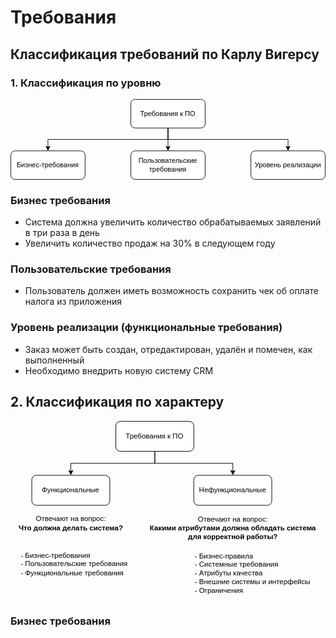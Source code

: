 # Требования
## Классификация требований по Карлу Вигерсу
### 1. Классификация по уровню
<?xml version="1.0" encoding="UTF-8"?>
<!-- Do not edit this file with editors other than draw.io -->
<!DOCTYPE svg PUBLIC "-//W3C//DTD SVG 1.1//EN" "http://www.w3.org/Graphics/SVG/1.1/DTD/svg11.dtd">
<svg xmlns="http://www.w3.org/2000/svg" xmlns:xlink="http://www.w3.org/1999/xlink" version="1.1" width="551px" height="141px" viewBox="-0.5 -0.5 551 141" content="&lt;mxfile host=&quot;app.diagrams.net&quot; modified=&quot;2024-03-11T13:48:36.848Z&quot; agent=&quot;Mozilla/5.0 (Macintosh; Intel Mac OS X 10_15_7) AppleWebKit/537.36 (KHTML, like Gecko) Chrome/122.0.0.0 Safari/537.36&quot; etag=&quot;U3lvD0VzxFNV-cilrEz0&quot; version=&quot;24.0.1&quot; type=&quot;device&quot;&gt;&#10;  &lt;diagram name=&quot;Страница — 1&quot; id=&quot;Oc2UpTtX6H8_CZ8F6cpC&quot;&gt;&#10;    &lt;mxGraphModel dx=&quot;954&quot; dy=&quot;532&quot; grid=&quot;1&quot; gridSize=&quot;10&quot; guides=&quot;1&quot; tooltips=&quot;1&quot; connect=&quot;1&quot; arrows=&quot;1&quot; fold=&quot;1&quot; page=&quot;1&quot; pageScale=&quot;1&quot; pageWidth=&quot;827&quot; pageHeight=&quot;1169&quot; math=&quot;0&quot; shadow=&quot;0&quot;&gt;&#10;      &lt;root&gt;&#10;        &lt;mxCell id=&quot;0&quot; /&gt;&#10;        &lt;mxCell id=&quot;1&quot; parent=&quot;0&quot; /&gt;&#10;        &lt;mxCell id=&quot;-r40JeBug1-UKEF0zEht-8&quot; style=&quot;edgeStyle=orthogonalEdgeStyle;rounded=0;orthogonalLoop=1;jettySize=auto;html=1;exitX=0.5;exitY=1;exitDx=0;exitDy=0;entryX=0.5;entryY=0;entryDx=0;entryDy=0;&quot; edge=&quot;1&quot; parent=&quot;1&quot; source=&quot;-r40JeBug1-UKEF0zEht-2&quot; target=&quot;-r40JeBug1-UKEF0zEht-6&quot;&gt;&#10;          &lt;mxGeometry relative=&quot;1&quot; as=&quot;geometry&quot; /&gt;&#10;        &lt;/mxCell&gt;&#10;        &lt;mxCell id=&quot;-r40JeBug1-UKEF0zEht-9&quot; style=&quot;edgeStyle=orthogonalEdgeStyle;rounded=0;orthogonalLoop=1;jettySize=auto;html=1;exitX=0.5;exitY=1;exitDx=0;exitDy=0;&quot; edge=&quot;1&quot; parent=&quot;1&quot; source=&quot;-r40JeBug1-UKEF0zEht-2&quot; target=&quot;-r40JeBug1-UKEF0zEht-5&quot;&gt;&#10;          &lt;mxGeometry relative=&quot;1&quot; as=&quot;geometry&quot; /&gt;&#10;        &lt;/mxCell&gt;&#10;        &lt;mxCell id=&quot;-r40JeBug1-UKEF0zEht-10&quot; style=&quot;edgeStyle=orthogonalEdgeStyle;rounded=0;orthogonalLoop=1;jettySize=auto;html=1;exitX=0.5;exitY=1;exitDx=0;exitDy=0;&quot; edge=&quot;1&quot; parent=&quot;1&quot; source=&quot;-r40JeBug1-UKEF0zEht-2&quot; target=&quot;-r40JeBug1-UKEF0zEht-7&quot;&gt;&#10;          &lt;mxGeometry relative=&quot;1&quot; as=&quot;geometry&quot; /&gt;&#10;        &lt;/mxCell&gt;&#10;        &lt;mxCell id=&quot;-r40JeBug1-UKEF0zEht-2&quot; value=&quot;Требования к ПО&quot; style=&quot;rounded=1;whiteSpace=wrap;html=1;&quot; vertex=&quot;1&quot; parent=&quot;1&quot;&gt;&#10;          &lt;mxGeometry x=&quot;350&quot; y=&quot;250&quot; width=&quot;130&quot; height=&quot;50&quot; as=&quot;geometry&quot; /&gt;&#10;        &lt;/mxCell&gt;&#10;        &lt;mxCell id=&quot;-r40JeBug1-UKEF0zEht-5&quot; value=&quot;Бизнес-требования&quot; style=&quot;rounded=1;whiteSpace=wrap;html=1;&quot; vertex=&quot;1&quot; parent=&quot;1&quot;&gt;&#10;          &lt;mxGeometry x=&quot;140&quot; y=&quot;340&quot; width=&quot;130&quot; height=&quot;50&quot; as=&quot;geometry&quot; /&gt;&#10;        &lt;/mxCell&gt;&#10;        &lt;mxCell id=&quot;-r40JeBug1-UKEF0zEht-6&quot; value=&quot;Пользовательские требования&quot; style=&quot;rounded=1;whiteSpace=wrap;html=1;&quot; vertex=&quot;1&quot; parent=&quot;1&quot;&gt;&#10;          &lt;mxGeometry x=&quot;350&quot; y=&quot;340&quot; width=&quot;130&quot; height=&quot;50&quot; as=&quot;geometry&quot; /&gt;&#10;        &lt;/mxCell&gt;&#10;        &lt;mxCell id=&quot;-r40JeBug1-UKEF0zEht-7&quot; value=&quot;Уровень реализации&quot; style=&quot;rounded=1;whiteSpace=wrap;html=1;&quot; vertex=&quot;1&quot; parent=&quot;1&quot;&gt;&#10;          &lt;mxGeometry x=&quot;560&quot; y=&quot;340&quot; width=&quot;130&quot; height=&quot;50&quot; as=&quot;geometry&quot; /&gt;&#10;        &lt;/mxCell&gt;&#10;      &lt;/root&gt;&#10;    &lt;/mxGraphModel&gt;&#10;  &lt;/diagram&gt;&#10;&lt;/mxfile&gt;&#10;"><defs/><g><g><path d="M 275 50 L 275 83.63" fill="none" stroke="rgb(0, 0, 0)" stroke-miterlimit="10" pointer-events="stroke"/><path d="M 275 88.88 L 271.5 81.88 L 275 83.63 L 278.5 81.88 Z" fill="rgb(0, 0, 0)" stroke="rgb(0, 0, 0)" stroke-miterlimit="10" pointer-events="all"/></g><g><path d="M 275 50 L 275 70 L 65 70 L 65 83.63" fill="none" stroke="rgb(0, 0, 0)" stroke-miterlimit="10" pointer-events="stroke"/><path d="M 65 88.88 L 61.5 81.88 L 65 83.63 L 68.5 81.88 Z" fill="rgb(0, 0, 0)" stroke="rgb(0, 0, 0)" stroke-miterlimit="10" pointer-events="all"/></g><g><path d="M 275 50 L 275 70 L 485 70 L 485 83.63" fill="none" stroke="rgb(0, 0, 0)" stroke-miterlimit="10" pointer-events="stroke"/><path d="M 485 88.88 L 481.5 81.88 L 485 83.63 L 488.5 81.88 Z" fill="rgb(0, 0, 0)" stroke="rgb(0, 0, 0)" stroke-miterlimit="10" pointer-events="all"/></g><g><rect x="210" y="0" width="130" height="50" rx="7.5" ry="7.5" fill="rgb(255, 255, 255)" stroke="rgb(0, 0, 0)" pointer-events="all"/></g><g><g transform="translate(-0.5 -0.5)"><switch><foreignObject pointer-events="none" width="100%" height="100%" requiredFeatures="http://www.w3.org/TR/SVG11/feature#Extensibility" style="overflow: visible; text-align: left;"><div xmlns="http://www.w3.org/1999/xhtml" style="display: flex; align-items: unsafe center; justify-content: unsafe center; width: 128px; height: 1px; padding-top: 25px; margin-left: 211px;"><div data-drawio-colors="color: rgb(0, 0, 0); " style="box-sizing: border-box; font-size: 0px; text-align: center;"><div style="display: inline-block; font-size: 12px; font-family: Helvetica; color: rgb(0, 0, 0); line-height: 1.2; pointer-events: all; white-space: normal; overflow-wrap: normal;">Требования к ПО</div></div></div></foreignObject><text x="275" y="29" fill="rgb(0, 0, 0)" font-family="Helvetica" font-size="12px" text-anchor="middle">Требования к ПО</text></switch></g></g><g><rect x="0" y="90" width="130" height="50" rx="7.5" ry="7.5" fill="rgb(255, 255, 255)" stroke="rgb(0, 0, 0)" pointer-events="all"/></g><g><g transform="translate(-0.5 -0.5)"><switch><foreignObject pointer-events="none" width="100%" height="100%" requiredFeatures="http://www.w3.org/TR/SVG11/feature#Extensibility" style="overflow: visible; text-align: left;"><div xmlns="http://www.w3.org/1999/xhtml" style="display: flex; align-items: unsafe center; justify-content: unsafe center; width: 128px; height: 1px; padding-top: 115px; margin-left: 1px;"><div data-drawio-colors="color: rgb(0, 0, 0); " style="box-sizing: border-box; font-size: 0px; text-align: center;"><div style="display: inline-block; font-size: 12px; font-family: Helvetica; color: rgb(0, 0, 0); line-height: 1.2; pointer-events: all; white-space: normal; overflow-wrap: normal;">Бизнес-требования</div></div></div></foreignObject><text x="65" y="119" fill="rgb(0, 0, 0)" font-family="Helvetica" font-size="12px" text-anchor="middle">Бизнес-требования</text></switch></g></g><g><rect x="210" y="90" width="130" height="50" rx="7.5" ry="7.5" fill="rgb(255, 255, 255)" stroke="rgb(0, 0, 0)" pointer-events="all"/></g><g><g transform="translate(-0.5 -0.5)"><switch><foreignObject pointer-events="none" width="100%" height="100%" requiredFeatures="http://www.w3.org/TR/SVG11/feature#Extensibility" style="overflow: visible; text-align: left;"><div xmlns="http://www.w3.org/1999/xhtml" style="display: flex; align-items: unsafe center; justify-content: unsafe center; width: 128px; height: 1px; padding-top: 115px; margin-left: 211px;"><div data-drawio-colors="color: rgb(0, 0, 0); " style="box-sizing: border-box; font-size: 0px; text-align: center;"><div style="display: inline-block; font-size: 12px; font-family: Helvetica; color: rgb(0, 0, 0); line-height: 1.2; pointer-events: all; white-space: normal; overflow-wrap: normal;">Пользовательские требования</div></div></div></foreignObject><text x="275" y="119" fill="rgb(0, 0, 0)" font-family="Helvetica" font-size="12px" text-anchor="middle">Пользовательские требования</text></switch></g></g><g><rect x="420" y="90" width="130" height="50" rx="7.5" ry="7.5" fill="rgb(255, 255, 255)" stroke="rgb(0, 0, 0)" pointer-events="all"/></g><g><g transform="translate(-0.5 -0.5)"><switch><foreignObject pointer-events="none" width="100%" height="100%" requiredFeatures="http://www.w3.org/TR/SVG11/feature#Extensibility" style="overflow: visible; text-align: left;"><div xmlns="http://www.w3.org/1999/xhtml" style="display: flex; align-items: unsafe center; justify-content: unsafe center; width: 128px; height: 1px; padding-top: 115px; margin-left: 421px;"><div data-drawio-colors="color: rgb(0, 0, 0); " style="box-sizing: border-box; font-size: 0px; text-align: center;"><div style="display: inline-block; font-size: 12px; font-family: Helvetica; color: rgb(0, 0, 0); line-height: 1.2; pointer-events: all; white-space: normal; overflow-wrap: normal;">Уровень реализации</div></div></div></foreignObject><text x="485" y="119" fill="rgb(0, 0, 0)" font-family="Helvetica" font-size="12px" text-anchor="middle">Уровень реализации</text></switch></g></g></g><switch><g requiredFeatures="http://www.w3.org/TR/SVG11/feature#Extensibility"/><a transform="translate(0,-5)" xlink:href="https://www.drawio.com/doc/faq/svg-export-text-problems" target="_blank"><text text-anchor="middle" font-size="10px" x="50%" y="100%">Text is not SVG - cannot display</text></a></switch></svg>
### Бизнес требования
- Система должна увеличить количество обрабатываемых заявлений в три раза в день
- Увеличить количество продаж на 30% в следующем году
### Пользовательские требования
- Пользователь должен иметь возможность сохранить чек об оплате налога из приложения
### Уровень реализации (функциональные требования)
- Заказ может быть создан, отредактирован, удалён и помечен, как выполненный
- Необходимо внедрить новую систему CRM

## 2. Классификация по характеру
<?xml version="1.0" encoding="UTF-8"?>
<!-- Do not edit this file with editors other than draw.io -->
<!DOCTYPE svg PUBLIC "-//W3C//DTD SVG 1.1//EN" "http://www.w3.org/Graphics/SVG/1.1/DTD/svg11.dtd">
<svg xmlns="http://www.w3.org/2000/svg" xmlns:xlink="http://www.w3.org/1999/xlink" version="1.1" width="525px" height="299px" viewBox="-0.5 -0.5 525 299" content="&lt;mxfile host=&quot;app.diagrams.net&quot; modified=&quot;2024-03-11T13:57:33.058Z&quot; agent=&quot;Mozilla/5.0 (Macintosh; Intel Mac OS X 10_15_7) AppleWebKit/537.36 (KHTML, like Gecko) Chrome/122.0.0.0 Safari/537.36&quot; etag=&quot;thoe66gEHD0Jeo0EcdEL&quot; version=&quot;24.0.1&quot; type=&quot;device&quot;&gt;&#10;  &lt;diagram name=&quot;Страница — 1&quot; id=&quot;Oc2UpTtX6H8_CZ8F6cpC&quot;&gt;&#10;    &lt;mxGraphModel dx=&quot;954&quot; dy=&quot;532&quot; grid=&quot;1&quot; gridSize=&quot;10&quot; guides=&quot;1&quot; tooltips=&quot;1&quot; connect=&quot;1&quot; arrows=&quot;1&quot; fold=&quot;1&quot; page=&quot;1&quot; pageScale=&quot;1&quot; pageWidth=&quot;827&quot; pageHeight=&quot;1169&quot; math=&quot;0&quot; shadow=&quot;0&quot;&gt;&#10;      &lt;root&gt;&#10;        &lt;mxCell id=&quot;0&quot; /&gt;&#10;        &lt;mxCell id=&quot;1&quot; parent=&quot;0&quot; /&gt;&#10;        &lt;mxCell id=&quot;-r40JeBug1-UKEF0zEht-8&quot; style=&quot;edgeStyle=orthogonalEdgeStyle;rounded=0;orthogonalLoop=1;jettySize=auto;html=1;exitX=0.5;exitY=1;exitDx=0;exitDy=0;entryX=0.5;entryY=0;entryDx=0;entryDy=0;&quot; edge=&quot;1&quot; parent=&quot;1&quot; source=&quot;-r40JeBug1-UKEF0zEht-2&quot; target=&quot;-r40JeBug1-UKEF0zEht-6&quot;&gt;&#10;          &lt;mxGeometry relative=&quot;1&quot; as=&quot;geometry&quot; /&gt;&#10;        &lt;/mxCell&gt;&#10;        &lt;mxCell id=&quot;-r40JeBug1-UKEF0zEht-10&quot; style=&quot;edgeStyle=orthogonalEdgeStyle;rounded=0;orthogonalLoop=1;jettySize=auto;html=1;exitX=0.5;exitY=1;exitDx=0;exitDy=0;&quot; edge=&quot;1&quot; parent=&quot;1&quot; source=&quot;-r40JeBug1-UKEF0zEht-2&quot; target=&quot;-r40JeBug1-UKEF0zEht-7&quot;&gt;&#10;          &lt;mxGeometry relative=&quot;1&quot; as=&quot;geometry&quot; /&gt;&#10;        &lt;/mxCell&gt;&#10;        &lt;mxCell id=&quot;-r40JeBug1-UKEF0zEht-2&quot; value=&quot;Требования к ПО&quot; style=&quot;rounded=1;whiteSpace=wrap;html=1;&quot; vertex=&quot;1&quot; parent=&quot;1&quot;&gt;&#10;          &lt;mxGeometry x=&quot;350&quot; y=&quot;250&quot; width=&quot;130&quot; height=&quot;50&quot; as=&quot;geometry&quot; /&gt;&#10;        &lt;/mxCell&gt;&#10;        &lt;mxCell id=&quot;-r40JeBug1-UKEF0zEht-6&quot; value=&quot;Функциональные&quot; style=&quot;rounded=1;whiteSpace=wrap;html=1;&quot; vertex=&quot;1&quot; parent=&quot;1&quot;&gt;&#10;          &lt;mxGeometry x=&quot;210&quot; y=&quot;340&quot; width=&quot;130&quot; height=&quot;50&quot; as=&quot;geometry&quot; /&gt;&#10;        &lt;/mxCell&gt;&#10;        &lt;mxCell id=&quot;-r40JeBug1-UKEF0zEht-7&quot; value=&quot;Нефункциональные&quot; style=&quot;rounded=1;whiteSpace=wrap;html=1;&quot; vertex=&quot;1&quot; parent=&quot;1&quot;&gt;&#10;          &lt;mxGeometry x=&quot;480&quot; y=&quot;340&quot; width=&quot;130&quot; height=&quot;50&quot; as=&quot;geometry&quot; /&gt;&#10;        &lt;/mxCell&gt;&#10;        &lt;mxCell id=&quot;-r40JeBug1-UKEF0zEht-11&quot; value=&quot;Отвечают на вопрос:&amp;lt;div&amp;gt;&amp;lt;b&amp;gt;Что должна делать система?&amp;lt;/b&amp;gt;&amp;lt;/div&amp;gt;&quot; style=&quot;text;html=1;align=center;verticalAlign=middle;resizable=0;points=[];autosize=1;strokeColor=none;fillColor=none;&quot; vertex=&quot;1&quot; parent=&quot;1&quot;&gt;&#10;          &lt;mxGeometry x=&quot;175&quot; y=&quot;400&quot; width=&quot;200&quot; height=&quot;40&quot; as=&quot;geometry&quot; /&gt;&#10;        &lt;/mxCell&gt;&#10;        &lt;mxCell id=&quot;-r40JeBug1-UKEF0zEht-12&quot; value=&quot;Отвечают на вопрос:&amp;lt;div&amp;gt;&amp;lt;b&amp;gt;Какими атрибутами должна обладать система&amp;lt;/b&amp;gt;&amp;lt;/div&amp;gt;&amp;lt;div&amp;gt;&amp;lt;b&amp;gt;для корректной работы?&amp;lt;/b&amp;gt;&amp;lt;/div&amp;gt;&quot; style=&quot;text;html=1;align=center;verticalAlign=middle;resizable=0;points=[];autosize=1;strokeColor=none;fillColor=none;&quot; vertex=&quot;1&quot; parent=&quot;1&quot;&gt;&#10;          &lt;mxGeometry x=&quot;395&quot; y=&quot;398&quot; width=&quot;300&quot; height=&quot;60&quot; as=&quot;geometry&quot; /&gt;&#10;        &lt;/mxCell&gt;&#10;        &lt;mxCell id=&quot;-r40JeBug1-UKEF0zEht-13&quot; value=&quot;- Бизнес-требования&amp;lt;div&amp;gt;- Пользовательские требования&amp;lt;/div&amp;gt;&amp;lt;div&amp;gt;- Функциональные требования&amp;lt;/div&amp;gt;&quot; style=&quot;text;html=1;align=left;verticalAlign=middle;resizable=0;points=[];autosize=1;strokeColor=none;fillColor=none;&quot; vertex=&quot;1&quot; parent=&quot;1&quot;&gt;&#10;          &lt;mxGeometry x=&quot;190&quot; y=&quot;458&quot; width=&quot;210&quot; height=&quot;60&quot; as=&quot;geometry&quot; /&gt;&#10;        &lt;/mxCell&gt;&#10;        &lt;mxCell id=&quot;-r40JeBug1-UKEF0zEht-14&quot; value=&quot;- Бизнес-правила&amp;lt;div&amp;gt;- Системные требования&amp;lt;/div&amp;gt;&amp;lt;div&amp;gt;- Атрибуты качества&amp;lt;/div&amp;gt;&amp;lt;div&amp;gt;- Внешние системы и интерфейсы&amp;lt;/div&amp;gt;&amp;lt;div&amp;gt;- Ограничения&amp;lt;/div&amp;gt;&quot; style=&quot;text;html=1;align=left;verticalAlign=middle;resizable=0;points=[];autosize=1;strokeColor=none;fillColor=none;&quot; vertex=&quot;1&quot; parent=&quot;1&quot;&gt;&#10;          &lt;mxGeometry x=&quot;480&quot; y=&quot;458&quot; width=&quot;220&quot; height=&quot;90&quot; as=&quot;geometry&quot; /&gt;&#10;        &lt;/mxCell&gt;&#10;      &lt;/root&gt;&#10;    &lt;/mxGraphModel&gt;&#10;  &lt;/diagram&gt;&#10;&lt;/mxfile&gt;&#10;"><defs/><g><g><path d="M 240 50 L 240 70 L 100 70 L 100 83.63" fill="none" stroke="rgb(0, 0, 0)" stroke-miterlimit="10" pointer-events="stroke"/><path d="M 100 88.88 L 96.5 81.88 L 100 83.63 L 103.5 81.88 Z" fill="rgb(0, 0, 0)" stroke="rgb(0, 0, 0)" stroke-miterlimit="10" pointer-events="all"/></g><g><path d="M 240 50 L 240 70 L 370 70 L 370 83.63" fill="none" stroke="rgb(0, 0, 0)" stroke-miterlimit="10" pointer-events="stroke"/><path d="M 370 88.88 L 366.5 81.88 L 370 83.63 L 373.5 81.88 Z" fill="rgb(0, 0, 0)" stroke="rgb(0, 0, 0)" stroke-miterlimit="10" pointer-events="all"/></g><g><rect x="175" y="0" width="130" height="50" rx="7.5" ry="7.5" fill="rgb(255, 255, 255)" stroke="rgb(0, 0, 0)" pointer-events="all"/></g><g><g transform="translate(-0.5 -0.5)"><switch><foreignObject pointer-events="none" width="100%" height="100%" requiredFeatures="http://www.w3.org/TR/SVG11/feature#Extensibility" style="overflow: visible; text-align: left;"><div xmlns="http://www.w3.org/1999/xhtml" style="display: flex; align-items: unsafe center; justify-content: unsafe center; width: 128px; height: 1px; padding-top: 25px; margin-left: 176px;"><div data-drawio-colors="color: rgb(0, 0, 0); " style="box-sizing: border-box; font-size: 0px; text-align: center;"><div style="display: inline-block; font-size: 12px; font-family: Helvetica; color: rgb(0, 0, 0); line-height: 1.2; pointer-events: all; white-space: normal; overflow-wrap: normal;">Требования к ПО</div></div></div></foreignObject><text x="240" y="29" fill="rgb(0, 0, 0)" font-family="Helvetica" font-size="12px" text-anchor="middle">Требования к ПО</text></switch></g></g><g><rect x="35" y="90" width="130" height="50" rx="7.5" ry="7.5" fill="rgb(255, 255, 255)" stroke="rgb(0, 0, 0)" pointer-events="all"/></g><g><g transform="translate(-0.5 -0.5)"><switch><foreignObject pointer-events="none" width="100%" height="100%" requiredFeatures="http://www.w3.org/TR/SVG11/feature#Extensibility" style="overflow: visible; text-align: left;"><div xmlns="http://www.w3.org/1999/xhtml" style="display: flex; align-items: unsafe center; justify-content: unsafe center; width: 128px; height: 1px; padding-top: 115px; margin-left: 36px;"><div data-drawio-colors="color: rgb(0, 0, 0); " style="box-sizing: border-box; font-size: 0px; text-align: center;"><div style="display: inline-block; font-size: 12px; font-family: Helvetica; color: rgb(0, 0, 0); line-height: 1.2; pointer-events: all; white-space: normal; overflow-wrap: normal;">Функциональные</div></div></div></foreignObject><text x="100" y="119" fill="rgb(0, 0, 0)" font-family="Helvetica" font-size="12px" text-anchor="middle">Функциональные</text></switch></g></g><g><rect x="305" y="90" width="130" height="50" rx="7.5" ry="7.5" fill="rgb(255, 255, 255)" stroke="rgb(0, 0, 0)" pointer-events="all"/></g><g><g transform="translate(-0.5 -0.5)"><switch><foreignObject pointer-events="none" width="100%" height="100%" requiredFeatures="http://www.w3.org/TR/SVG11/feature#Extensibility" style="overflow: visible; text-align: left;"><div xmlns="http://www.w3.org/1999/xhtml" style="display: flex; align-items: unsafe center; justify-content: unsafe center; width: 128px; height: 1px; padding-top: 115px; margin-left: 306px;"><div data-drawio-colors="color: rgb(0, 0, 0); " style="box-sizing: border-box; font-size: 0px; text-align: center;"><div style="display: inline-block; font-size: 12px; font-family: Helvetica; color: rgb(0, 0, 0); line-height: 1.2; pointer-events: all; white-space: normal; overflow-wrap: normal;">Нефункциональные</div></div></div></foreignObject><text x="370" y="119" fill="rgb(0, 0, 0)" font-family="Helvetica" font-size="12px" text-anchor="middle">Нефункциональные</text></switch></g></g><g><rect x="0" y="150" width="200" height="40" fill="none" stroke="none" pointer-events="all"/></g><g><g transform="translate(-0.5 -0.5)"><switch><foreignObject pointer-events="none" width="100%" height="100%" requiredFeatures="http://www.w3.org/TR/SVG11/feature#Extensibility" style="overflow: visible; text-align: left;"><div xmlns="http://www.w3.org/1999/xhtml" style="display: flex; align-items: unsafe center; justify-content: unsafe center; width: 1px; height: 1px; padding-top: 170px; margin-left: 100px;"><div data-drawio-colors="color: rgb(0, 0, 0); " style="box-sizing: border-box; font-size: 0px; text-align: center;"><div style="display: inline-block; font-size: 12px; font-family: Helvetica; color: rgb(0, 0, 0); line-height: 1.2; pointer-events: all; white-space: nowrap;">Отвечают на вопрос:<div><b>Что должна делать система?</b></div></div></div></div></foreignObject><text x="100" y="174" fill="rgb(0, 0, 0)" font-family="Helvetica" font-size="12px" text-anchor="middle">Отвечают на вопрос:...</text></switch></g></g><g><rect x="220" y="148" width="300" height="60" fill="none" stroke="none" pointer-events="all"/></g><g><g transform="translate(-0.5 -0.5)"><switch><foreignObject pointer-events="none" width="100%" height="100%" requiredFeatures="http://www.w3.org/TR/SVG11/feature#Extensibility" style="overflow: visible; text-align: left;"><div xmlns="http://www.w3.org/1999/xhtml" style="display: flex; align-items: unsafe center; justify-content: unsafe center; width: 1px; height: 1px; padding-top: 178px; margin-left: 370px;"><div data-drawio-colors="color: rgb(0, 0, 0); " style="box-sizing: border-box; font-size: 0px; text-align: center;"><div style="display: inline-block; font-size: 12px; font-family: Helvetica; color: rgb(0, 0, 0); line-height: 1.2; pointer-events: all; white-space: nowrap;">Отвечают на вопрос:<div><b>Какими атрибутами должна обладать система</b></div><div><b>для корректной работы?</b></div></div></div></div></foreignObject><text x="370" y="182" fill="rgb(0, 0, 0)" font-family="Helvetica" font-size="12px" text-anchor="middle">Отвечают на вопрос:...</text></switch></g></g><g><rect x="15" y="208" width="210" height="60" fill="none" stroke="none" pointer-events="all"/></g><g><g transform="translate(-0.5 -0.5)"><switch><foreignObject pointer-events="none" width="100%" height="100%" requiredFeatures="http://www.w3.org/TR/SVG11/feature#Extensibility" style="overflow: visible; text-align: left;"><div xmlns="http://www.w3.org/1999/xhtml" style="display: flex; align-items: unsafe center; justify-content: unsafe flex-start; width: 1px; height: 1px; padding-top: 238px; margin-left: 17px;"><div data-drawio-colors="color: rgb(0, 0, 0); " style="box-sizing: border-box; font-size: 0px; text-align: left;"><div style="display: inline-block; font-size: 12px; font-family: Helvetica; color: rgb(0, 0, 0); line-height: 1.2; pointer-events: all; white-space: nowrap;">- Бизнес-требования<div>- Пользовательские требования</div><div>- Функциональные требования</div></div></div></div></foreignObject><text x="17" y="242" fill="rgb(0, 0, 0)" font-family="Helvetica" font-size="12px">- Бизнес-требования...</text></switch></g></g><g><rect x="305" y="208" width="220" height="90" fill="none" stroke="none" pointer-events="all"/></g><g><g transform="translate(-0.5 -0.5)"><switch><foreignObject pointer-events="none" width="100%" height="100%" requiredFeatures="http://www.w3.org/TR/SVG11/feature#Extensibility" style="overflow: visible; text-align: left;"><div xmlns="http://www.w3.org/1999/xhtml" style="display: flex; align-items: unsafe center; justify-content: unsafe flex-start; width: 1px; height: 1px; padding-top: 253px; margin-left: 307px;"><div data-drawio-colors="color: rgb(0, 0, 0); " style="box-sizing: border-box; font-size: 0px; text-align: left;"><div style="display: inline-block; font-size: 12px; font-family: Helvetica; color: rgb(0, 0, 0); line-height: 1.2; pointer-events: all; white-space: nowrap;">- Бизнес-правила<div>- Системные требования</div><div>- Атрибуты качества</div><div>- Внешние системы и интерфейсы</div><div>- Ограничения</div></div></div></div></foreignObject><text x="307" y="257" fill="rgb(0, 0, 0)" font-family="Helvetica" font-size="12px">- Бизнес-правила...</text></switch></g></g></g><switch><g requiredFeatures="http://www.w3.org/TR/SVG11/feature#Extensibility"/><a transform="translate(0,-5)" xlink:href="https://www.drawio.com/doc/faq/svg-export-text-problems" target="_blank"><text text-anchor="middle" font-size="10px" x="50%" y="100%">Text is not SVG - cannot display</text></a></switch></svg>

### Бизнес требования
